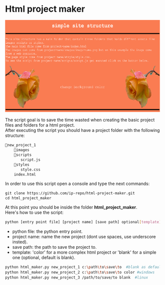 # Html project maker
<div align="center">
<img src="color.png" alt="color template output" style="height: 300px; width:700px;">
</div>

The script goal is to save the time wasted when creating the basic project files and folders for a html project.<br>After executing the script you should have a project folder with the following structure:

```
📁new_project_1
    📁images
    📁scripts
       script.js
    📁styles
       style.css
    index.html
```

In order to use this script open a console and type the next commands:
```
git clone https://github.com/ip-repo/html-project-maker.git
cd html_project_maker
```
At this point you should be inside the folder <b> html_project_maker</b>.<br>
Here's how to use the script:
```sh
python [entry point file] [project name] [save path] optional[template]
```
- python file: the python entry point.
- project name: name the new project (dont use spaces, use underscore insted).
- save path: the path to save the project to.
- template: 'color' for a more complex html project or 'blank' for a simple one (optional, default is blank).

```sh
python html_maker.py new_project_1 c:\path\to\save\to  #blank as default template
python html_maker.py new_project_2 c:\path\to\save\to color #windows
python html_maker.py new_project_3 /path/to/save/to blank  #linux

```

